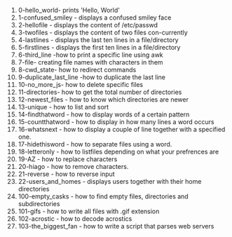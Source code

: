 1. 0-hello_world- prints 'Hello, World'
2. 1-confused_smiley - displays a confused smiley face
3. 2-hellofile - displays the content of /etc/passwd
4. 3-twofiles - displays the content of two files con-currently
5. 4-lastlines - displays the last ten lines in a file/directory
6. 5-firstlines - displays the first ten lines in a file/directory
7. 6-third_line -how to print a specific line using awk
8. 7-file- creating file names with characters in them
9. 8-cwd_state- how to redirect commands
10. 9-duplicate_last_line -how to duplicate the last line
11. 10-no_more_js- how to delete specific files
12. 11-directories- how to get the total number of directories
13. 12-newest_files - how to know which directories are newer
14. 13-unique - how to list and sort
15. 14-findthatword - how to display words of a certain pattern
16. 15-countthatword - how to display in how many lines a word occurs
17. 16-whatsnext - how to display a couple of line together with a specified one.
18. 17-hidethisword - how to separate files using a word.
19. 18-letteronly - how to listfiles depending on what your prefrences are
20. 19-AZ - how to replace characters
21. 20-hiago - how to remove characters.
22. 21-reverse - how to reverse input
23. 22-users_and_homes - displays users together with their home directories
24. 100-empty_casks - how to find empty files, directories and subdirectories
25. 101-gifs - how to write all files with .gif extension
26. 102-acrostic - how to decode acrostics
27. 103-the_biggest_fan - how to write a script that parses web servers 
